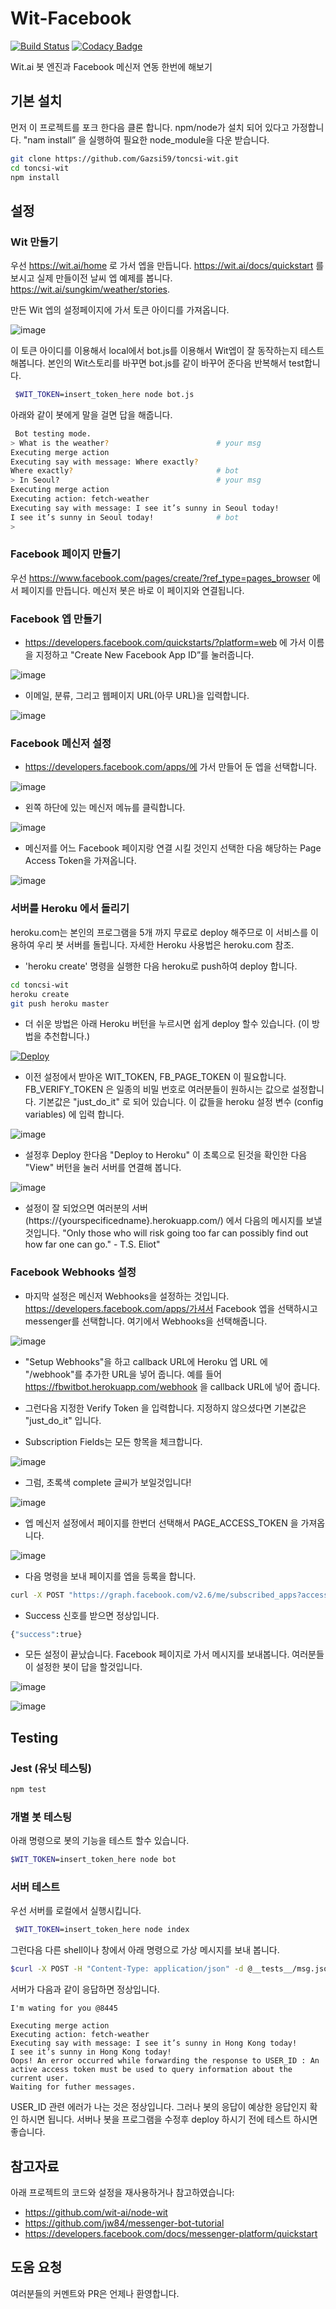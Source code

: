 # Wit-Facebook
[![Build Status](https://travis-ci.org/hunkim/Wit-Facebook.svg?branch=master)](https://travis-ci.orgGazsi59/toncsi-witk)
[![Codacy Badge](https://api.codacy.com/project/badge/grade/7442b6c4eb6b48a890d751c0da5a3b6d)](https://www.codacy.com/app/Gazsi59/toncsi-wit)

Wit.ai 봇 엔진과 Facebook 메신저 연동 한번에 해보기

## 기본 설치
먼저 이 프로젝트를 포크 한다음 클론 합니다. npm/node가 설치 되어 있다고 가정합니다. "nam install” 을 실행하여 필요한 node_module을 다운 받습니다.
```bash
git clone https://github.com/Gazsi59/toncsi-wit.git
cd toncsi-wit
npm install
 ```

## 설정
### Wit 만들기

우선 https://wit.ai/home 로 가서 엡을 만듭니다. https://wit.ai/docs/quickstart 를 보시고 실제 만들이전 날씨 엡 예제를 봅니다. https://wit.ai/sungkim/weather/stories.

만든 Wit 엡의 설정페이지에 가서 토큰 아이디를 가져옵니다.

![image](https://cloud.githubusercontent.com/assets/901975/14757067/58f03050-0922-11e6-813d-831df8614303.png)

이 토큰 아이디를 이용해서 local에서 bot.js를 이용해서 Wit엡이 잘 동작하는지 테스트 해봅니다. 본인의 Wit스토리를 바꾸면 bot.js를 같이 바꾸어 준다음 반복해서 test합니다.

```bash
 $WIT_TOKEN=insert_token_here node bot.js
 ```

 아래와 같이 봇에게 말을 걸면 답을 해줍니다.

```bash
 Bot testing mode.
> What is the weather?                        # your msg
Executing merge action
Executing say with message: Where exactly?
Where exactly?                                # bot
> In Seoul?                                   # your msg
Executing merge action
Executing action: fetch-weather
Executing say with message: I see it’s sunny in Seoul today!
I see it’s sunny in Seoul today!              # bot
>
```

### Facebook 페이지 만들기
우선 https://www.facebook.com/pages/create/?ref_type=pages_browser 에서 페이지를 만듭니다. 메신저 봇은 바로 이 페이지와 연결됩니다.

### Facebook 엡 만들기

* https://developers.facebook.com/quickstarts/?platform=web 에 가서 이름을 지정하고 "Create New Facebook App ID”를 눌러줍니다.

![image](https://cloud.githubusercontent.com/assets/901975/14749905/b557bf80-08f4-11e6-8218-2dd8dc7d529c.png)

* 이메일, 분류, 그리고 웹페이지 URL(아무 URL)을 입력합니다.

![image](https://cloud.githubusercontent.com/assets/901975/14749960/ef969b94-08f4-11e6-9fa6-3294a47fcf4e.png)

### Facebook 메신저 설정

* https://developers.facebook.com/apps/에 가서 만들어 둔 엡을 선택합니다.

![image](https://cloud.githubusercontent.com/assets/901975/14757262/32399512-0924-11e6-924f-6b52d6303ecf.png)

* 왼쪽 하단에 있는 메신저 메뉴를 클릭합니다.

![image](https://cloud.githubusercontent.com/assets/901975/14750051/6733be3e-08f5-11e6-9da7-a35eb2720298.png)

* 메신저를 어느 Facebook 페이지랑 연결 시킬 것인지 선택한 다음 해당하는 Page Access Token을 가져옵니다.

![image](https://cloud.githubusercontent.com/assets/901975/14757285/78e65248-0924-11e6-9ffb-e6226a7d434f.png)

### 서버를 Heroku 에서 돌리기
heroku.com는 본인의 프로그램을 5개 까지 무료로 deploy 해주므로 이 서비스를 이용하여 우리 봇 서버를 돌립니다. 자세한 Heroku 사용법은 heroku.com 참조.

* 'heroku create' 명령을 실행한 다음 heroku로 push하여 deploy 합니다.

```bash
cd toncsi-wit
heroku create
git push heroku master
```

* 더 쉬운 방법은 아래 Heroku 버턴을 누르시면 쉽게 deploy 할수 있습니다. (이 방법을 추천합니다.)

[![Deploy](https://www.herokucdn.com/deploy/button.svg)](https://heroku.com/deploy)

* 이전 설정에서 받아온 WIT_TOKEN, FB_PAGE_TOKEN 이 필요합니다. FB_VERIFY_TOKEN 은 일종의 비밀 번호로 여러분들이 원하시는 값으로 설정합니다.
기본값은 "just_do_it" 로 되어 있습니다. 이 값들을 heroku 설정 변수 (config variables) 에 입력 합니다.

![image](https://cloud.githubusercontent.com/assets/901975/14750245/627a5d20-08f6-11e6-9672-f19b3719eb2b.png)

* 설정후 Deploy 한다음 "Deploy to Heroku" 이 초록으로 된것을 확인한 다음 "View" 버턴을 눌러 서버를 연결해 봅니다.

![image](https://cloud.githubusercontent.com/assets/901975/14750332/d59fad46-08f6-11e6-9f24-16fff6b98898.png)

* 설정이 잘 되었으면 여러분의 서버 (https://{yourspecificedname}.herokuapp.com/) 에서 다음의 메시지를 보낼 것입니다.
"Only those who will risk going too far can possibly find out how far one can go." - T.S. Eliot"

### Facebook Webhooks 설정
* 마지막 설정은 메신저 Webhooks을 설정하는 것입니다. https://developers.facebook.com/apps/가셔서 Facebook 엡을 선택하시고 messenger를 선택합니다. 여기에서 Webhooks을 선택해줍니다.

![image](https://cloud.githubusercontent.com/assets/901975/14750370/0d98de98-08f7-11e6-8c6b-85733dab4fb4.png)

* "Setup Webhooks"을 하고 callback URL에 Heroku 엡 URL 에  "/webhook"를 추가한 URL을 넣어 줍니다. 예를 들어 https://fbwitbot.herokuapp.com/webhook 을 callback URL에 넣어 줍니다.

* 그런다음 지정한 Verify Token 을 입력합니다. 지정하지 않으셨다면 기본값은 "just_do_it" 입니다.

* Subscription Fields는 모든 항목을 체크합니다.

![image](https://cloud.githubusercontent.com/assets/901975/14750713/c64e4ee0-08f8-11e6-8745-2ebc746ae367.png)

* 그럼, 초록색 complete 글씨가 보일것입니다!

![image](https://cloud.githubusercontent.com/assets/901975/14750734/e59c1016-08f8-11e6-9333-fbb7c92dd342.png)

* 엡 메신저 설정에서 페이지를 한번더 선택해서 PAGE_ACCESS_TOKEN 을 가져옵니다.

![image](https://cloud.githubusercontent.com/assets/901975/14757285/78e65248-0924-11e6-9ffb-e6226a7d434f.png)

* 다음 명령을 보내 페이지를 엡을 등록을 합니다.

```bash
curl -X POST "https://graph.facebook.com/v2.6/me/subscribed_apps?access_token=<PAGE_ACCESS_TOKEN>"
```
* Success 신호를 받으면 정상입니다.
```bash
{"success":true}
```

* 모든 설정이 끝났습니다. Facebook 페이지로 가서 메시지를 보내봅니다. 여러분들이 설정한 봇이 답을 할것입니다.

![image](https://cloud.githubusercontent.com/assets/901975/14750786/20ddf0a4-08f9-11e6-9c9c-719d1020e5d8.png)

![image](https://cloud.githubusercontent.com/assets/901975/14751164/2a485e2a-08fb-11e6-9a98-fd79bb0773f7.png)

## Testing
### Jest (유닛 테스팅)
 ```bash
 npm test
 ```

### 개별 봇 테스팅
아래 명령으로 봇의 기능을 테스트 할수 있습니다.
 ```bash
 $WIT_TOKEN=insert_token_here node bot
 ```

### 서버 테스트
우선 서버를 로컬에서 실행시킵니다.

```bash
 $WIT_TOKEN=insert_token_here node index
 ```
그런다음 다른 shell이나 창에서 아래 명령으로 가상 메시지를 보내 봅니다.
 ```bash
 $curl -X POST -H "Content-Type: application/json" -d @__tests__/msg.json http://localhost:8445/webhook
```

서버가 다음과 같이 응답하면 정상입니다.
```
I'm wating for you @8445

Executing merge action
Executing action: fetch-weather
Executing say with message: I see it’s sunny in Hong Kong today!
I see it’s sunny in Hong Kong today!
Oops! An error occurred while forwarding the response to USER_ID : An active access token must be used to query information about the current user.
Waiting for futher messages.
```

USER_ID 관련 에러가 나는 것은 정상입니다. 그러나 봇의 응답이 예상한 응답인지 확인 하시면 됩니다. 서버나 봇을 프로그램을 수정후 deploy 하시기 전에 테스트 하시면 좋습니다.

## 참고자료
아래 프로젝트의 코드와 설정을 재사용하거나 참고하였습니다:
* https://github.com/wit-ai/node-wit
* https://github.com/jw84/messenger-bot-tutorial
* https://developers.facebook.com/docs/messenger-platform/quickstart

## 도움 요청
여러분들의 커멘트와 PR은 언제나 환영합니다.
